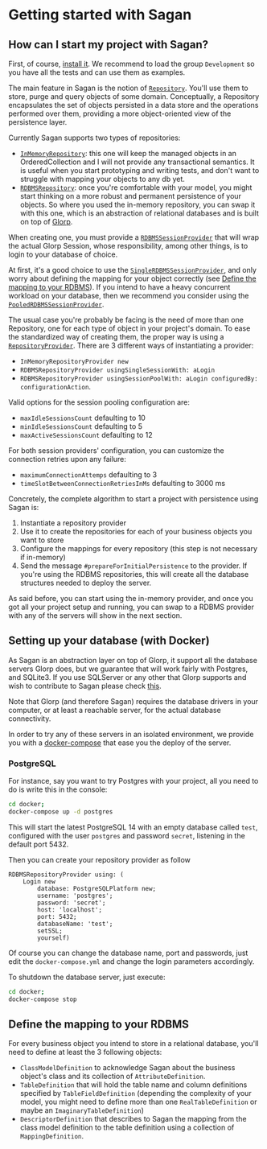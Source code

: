 # Getting started with Sagan

## How can I start my project with Sagan?

First, of course, [install it](how-to/how-to-load-in-pharo.md). We recommend to
load the
group `Development` so you have all the tests and can use them as examples.

The main feature in Sagan is the notion of [`Repository`](../source/Sagan-Core/Repository.class.st).
You'll use them to store, purge and query objects of some domain. Conceptually,
a Repository encapsulates the set of objects persisted in a data store and the
operations performed over them, providing a more object-oriented view of the
persistence layer.

Currently Sagan supports two types of repositories:

- [`InMemoryRepository`](../source/Sagan-Core/InMemoryRepository.class.st): this
  one will keep the managed objects in an OrderedCollection and I will not provide
  any transactional semantics. It is useful when you start prototyping and
  writing tests, and don't want to struggle with mapping your objects to any db yet.
- [`RDBMSRepository`](../source/Sagan-RDBMS/RDBMSRepository.class.st): once you're
  comfortable with your model, you might start thinking on a more robust and
  permanent persistence of your objects. So where you used the in-memory
  repository, you can swap it with this one, which is an abstraction of
  relational databases and is built on top of [Glorp](https://github.com/pharo-rdbms/glorp).

When creating one, you must provide a [`RDBMSSessionProvider`](../source/Sagan-RDBMS/RDBMSSessionProvider.class.st)
that will wrap the actual Glorp Session, whose responsibility, among other
things, is to login to your database of choice.

At first, it's a good choice to use the [`SingleRDBMSSessionProvider`](../source/Sagan-RDBMS/SingleRDBMSSessionProvider.class.st),
and only worry about defining the mapping for your object correctly (see
[Define the mapping to your RDBMS](#define-the-mapping-to-your-rdbms)).
If you intend to have a heavy concurrent workload on your database, then we
recommend you consider using the [`PooledRDBMSSessionProvider`](../source/Sagan-RDBMS/PooledRDBMSSessionProvider.class.st).

The usual case you're probably be facing is the need of more than one Repository,
one for each type of object in your project's domain. To ease the
standardized way of creating them, the proper way is using a [`RepositoryProvider`](../source/Sagan-Core/RepositoryProvider.class.st).
There are 3 different ways of instantiating a provider:

- `InMemoryRepositoryProvider new`
- `RDBMSRepositoryProvider usingSingleSessionWith: aLogin`
- `RDBMSRepositoryProvider usingSessionPoolWith: aLogin configuredBy: configurationAction`.

Valid options for the session pooling configuration are:

- `maxIdleSessionsCount` defaulting to 10
- `minIdleSessionsCount` defaulting to 5
- `maxActiveSessionsCount` defaulting to 12

For both session providers' configuration, you can customize the connection retries upon any failure:
- `maximumConnectionAttemps` defaulting to 3
- `timeSlotBetweenConnectionRetriesInMs` defaulting to 3000 ms

Concretely, the complete algorithm to start a project with persistence using
Sagan is:

1. Instantiate a repository provider
2. Use it to create the repositories for each of your business objects you want
   to store
3. Configure the mappings for every repository (this step is not necessary if in-memory)
4. Send the message `#prepareForInitialPersistence` to the provider. If you're
   using the RDBMS repositories, this will create all the database structures
   needed to deploy the server.

As said before, you can start using the in-memory provider, and once you got
all your project setup and running, you can swap to a RDBMS provider with any of
the servers will show in the next section.

## Setting up your database (with Docker)

As Sagan is an abstraction layer on top of Glorp, it support all the database
servers Glorp does, but we guarantee that will work fairly with Postgres, and
SQLite3. If you use SQLServer or any other that Glorp supports and wish to
contribute to Sagan please check [this](../CONTRIBUTING.md).

Note that Glorp (and therefore Sagan) requires the database drivers in your
computer, or at least a reachable server, for the actual database connectivity.

In order to try any of these servers in an isolated environment, we provide you
with a [docker-compose](../docker/docker-compose.yml) that ease you the deploy of
the server.

### PostgreSQL

For instance, say you want to try Postgres with your project, all you need to do
is write this in the console:

```bash
cd docker; 
docker-compose up -d postgres
```

This will start the latest PostgreSQL 14 with an empty database called `test`,
configured with the user `postgres` and password `secret`, listening in the
default port 5432.

Then you can create your repository provider as follow

```smalltalk
RDBMSRepositoryProvider using: (
    Login new
        database: PostgreSQLPlatform new;
        username: 'postgres';
        password: 'secret';
        host: 'localhost';
        port: 5432;
        databaseName: 'test';
        setSSL;
        yourself)
```

Of course you can change the database name, port and passwords, just edit the
`docker-compose.yml` and change the login parameters accordingly.

To shutdown the database server, just execute:

```bash
cd docker; 
docker-compose stop 
```

## Define the mapping to your RDBMS

For every business object you intend to store in a relational database, you'll
need to define at least the 3 following objects:

- `ClassModelDefinition` to acknowledge Sagan about the business object's class
  and its collection of `AttributeDefinition`.
- `TableDefinition` that will hold the table name and column definitions
  specified by `TableFieldDefinition` (depending the complexity of your model,
  you might need to define more than one `RealTableDefinition` or maybe an `ImaginaryTableDefinition`)
- `DescriptorDefinition` that describes to Sagan the mapping from the class model
  definition to the table definition using a collection of `MappingDefinition`.
